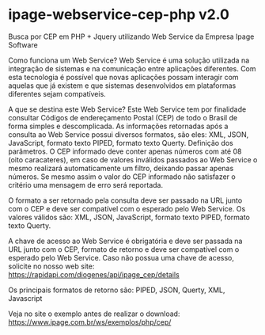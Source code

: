 # ipage-webservice-cep-php v2.0
Busca por CEP em PHP + Jquery utilizando Web Service da Empresa Ipage Software

Como funciona um Web Service?
Web Service é uma solução utilizada na integração de sistemas e na comunicação entre aplicações diferentes. Com esta tecnologia é possível que novas aplicações possam interagir com aquelas que já existem e que sistemas desenvolvidos em plataformas diferentes sejam compatíveis.

A que se destina este Web Service?
Este Web Service tem por finalidade consultar Códigos de endereçamento Postal (CEP) de todo o Brasil de forma simples e descomplicada.
As informações retornadas após a consulta ao Web Service possui diversos formatos, são eles: XML, JSON, JavaScript, formato texto PIPED, formato texto Querty.
Definição dos parâmetros.
O CEP informado deve conter apenas números com até 08 (oito caracateres), em caso de valores inválidos passados ao Web Service o mesmo realizará automaticamente um filtro, deixando passar apenas números. Se mesmo assim o valor do CEP informado não satisfazer o critério uma mensagem de erro será reportada.

O formato a ser retornado pela consulta deve ser passado na URL junto com o CEP e deve ser compatível com o esperado pelo Web Service.
Os valores válidos são: XML, JSON, JavaScript, formato texto PIPED, formato texto Querty.

A chave de acesso ao Web Service é obrigatória e deve ser passada na URL junto com o CEP, formato de retorno e deve ser compatível com o esperado pelo Web Service. Caso não possua uma chave de acesso, solicite no nosso web site: https://rapidapi.com/diogenes/api/ipage_cep/details

Os principais formatos de retorno são:
PIPED, JSON, Querty, XML, Javascript

Veja no site o exemplo antes de realizar o download: https://www.ipage.com.br/ws/exemplos/php/cep/

